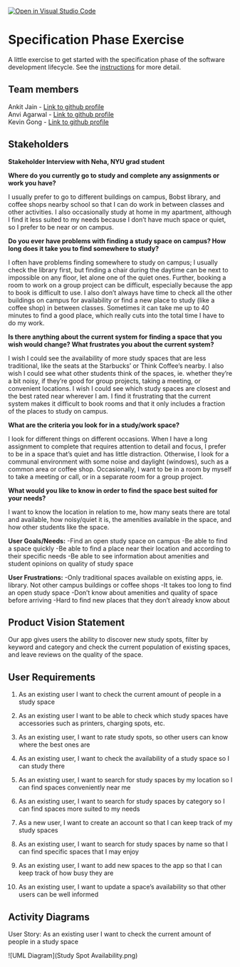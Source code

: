 [![Open in Visual Studio Code](https://classroom.github.com/assets/open-in-vscode-c66648af7eb3fe8bc4f294546bfd86ef473780cde1dea487d3c4ff354943c9ae.svg)](https://classroom.github.com/online_ide?assignment_repo_id=8553967&assignment_repo_type=AssignmentRepo)
# Specification Phase Exercise

A little exercise to get started with the specification phase of the software development lifecycle. See the [instructions](instructions.md) for more detail.

## Team members

Ankit Jain - [Link to github profile](https://github.com/ankit181818) <br/>
Anvi Agarwal - [Link to github profile](https://github.com/agarwalanvi01) <br/>
Kevin Gong - [Link to github profile](https://github.com/kxg202)

## Stakeholders

**Stakeholder Interview with Neha, NYU grad student**
	
**Where do you currently go to study and complete any assignments or work you have?**
	
I usually prefer to go to different buildings on campus, Bobst library, and coffee shops nearby school so that I can do work in between classes and other activities. I also occasionally study at home in my apartment, although I find it less suited to my needs because I don’t have much space or quiet, so I prefer to be near or on campus.

**Do you ever have problems with finding a study space on campus? How long does it take you to find somewhere to study?**

I often have problems finding somewhere to study on campus; I usually check the library first, but finding a chair during the daytime can be next to impossible on any floor, let alone one of the quiet ones. Further, booking a room to work on a group project can be difficult, especially because the app to book is difficult to use. I also don’t always have time to check all the other buildings on campus for availability or find a new place to study (like a coffee shop) in between classes. Sometimes it can take me up to 40 minutes to find a good place, which really cuts into the total time I have to do my work. 

**Is there anything about the current system for finding a space that you wish would change? What frustrates you about the current system?**

I wish I could see the availability of more study spaces that are less traditional, like the seats at the Starbucks’ or Think Coffee’s nearby. I also wish I could see what other students think of the spaces, ie. whether they’re a bit noisy, if they’re good for group projects, taking a meeting, or convenient locations. I wish I could see which study spaces are closest and the best rated near wherever I am. I find it frustrating that the current system makes it difficult to book rooms and that it only includes a fraction of the places to study on campus. 

**What are the criteria you look for in a study/work space?**

I look for different things on different occasions. When I have a long assignment to complete that requires attention to detail and focus, I prefer to be in a space that’s quiet and has little distraction. Otherwise, I look for a communal environment with some noise and daylight (windows), such as a common area or coffee shop. Occasionally, I want to be in a room by myself to take a meeting or call, or in a separate room for a group project. 

**What would you like to know in order to find the space best suited for your needs?**

I want to know the location in relation to me, how many seats there are total and available, how noisy/quiet it is, the amenities available in the space, and how other students like the space. 

**User Goals/Needs:**
-Find an open study space on campus
-Be able to find a space quickly
-Be able to find a place near their location and according to their specific needs
-Be able to see information about amenities and student opinions on quality of study space

**User Frustrations:**
-Only traditional spaces available on existing apps, ie. library. Not other campus buildings or coffee shops
-It takes too long to find an open study space
-Don’t know about amenities and quality of space before arriving
-Hard to find new places that they don’t already know about

## Product Vision Statement

Our app gives users the ability to discover new study spots, filter by keyword and category and check the current population of existing spaces, and leave reviews on the quality of the space.

## User Requirements

1. As an existing user I want to check the current amount of people in a study space

2. As an existing user I want to be able to check which study spaces have accessories such as printers, charging spots, etc.

3. As an existing user, I want to rate study spots, so other users can know where the best ones are

4. As an existing user, I want to check the availability of a study space so I can study there

5. As an existing user, I want to search for study spaces by my location so I can find spaces conveniently near me

6. As an existing user, I want to search for study spaces by category so I can find spaces more suited to my needs

7. As a new user, I want to create an account so that I can keep track of my study spaces

8. As an existing user, I want to search for study spaces by name so that I can find specific spaces that I may enjoy

9. As an existing user, I want to add new spaces to the app so that I can keep track of how busy they are

10. As an existing user, I want to update a space’s availability so that other users can be well informed

## Activity Diagrams

User Story: As an existing user I want to check the current amount of people in a study space

![UML Diagram](Study Spot Availability.png)


